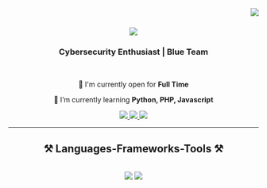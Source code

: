 <img align="right" src="https://visitor-badge.laobi.icu/badge?page_id=juanhkahfi.juanhkahfi" />

<h1 align="center">
    <img src="https://readme-typing-svg.herokuapp.com?font=Righteous&size=35&duration=4000&pause=1000&color=17FFFC&center=true&vCenter=true&random=false&width=500&height=70&lines=Hi+There!+%F0%9F%91%8B;I'm+Juan+Haniful+Kahfi!;" />
</h1>

<h3 align="center">Cybersecurity Enthusiast | Blue Team </h3>

<br/>

<div align="center">
 
 🔭 I'm currently open for **Full Time**
 
 🌱 I’m currently learning **Python, PHP, Javascript**

 </div>
 
<div align="center"> 
  <a href="mailto:juanhkahfi10@gmail.com">
    <img src="https://img.shields.io/badge/Gmail-333333?style=for-the-badge&logo=gmail&logoColor=red" />
  </a>
  <a href="https://www.linkedin.com/in/juanhkahfi/" target="_blank">
    <img src="https://img.shields.io/badge/LinkedIn-0077B5?style=for-the-badge&logo=linkedin&logoColor=white" target="_blank" />
  </a>
  <a href="https://juanhkahfi.github.io/portfolio-juan/" target="_blank">
     <img src="https://img.shields.io/badge/Portfolio-FF5722?style=for-the-badge&logo=todoist&logoColor=white" target="_blank" /> <!-- sqlite, safari, google-chrome are other good icon options -->
  </a>
</div>

 <hr/>
 
<h2 align="center">⚒️ Languages-Frameworks-Tools ⚒️</h2>
<br/>
<div align="center">
    <img src="https://skillicons.dev/icons?i=bootstrap,html,css,vscode,github,figma,tailwind" />
    <img src="https://skillicons.dev/icons?i=python,java,mysql,r" /><br>
</div>

<br/>
